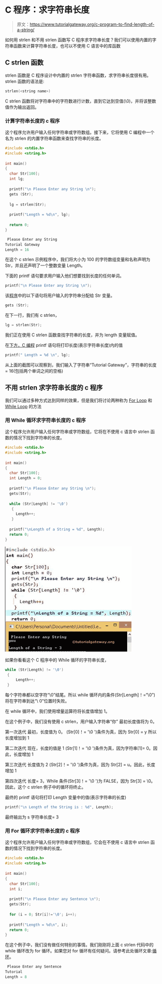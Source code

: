 # C 程序：求字符串长度

> 原文：<https://www.tutorialgateway.org/c-program-to-find-length-of-a-string/>

如何用 strlen 和不用 strlen 函数写 C 程序求字符串长度？我们可以使用内置的字符串函数来计算字符串长度，也可以不使用 C 语言中的库函数

## C strlen 函数

strlen 函数是 C 程序设计中内置的 strlen 字符串函数，求字符串长度很有用。strlen 函数的语法是:

```c
strlen(<string name>)
```

C strlen 函数将对字符串中的字符数进行计数，直到它达到空值(\0)，并将该整数值作为输出返回。

### 计算字符串长度的 c 程序

这个程序允许用户输入任何字符串或字符数组。接下来，它将使用 C 编程中一个名为 strlen 的内置字符串函数来查找字符串的长度。

```c
#include <stdio.h>
#include <string.h>

int main()
{
  char Str[100];
  int lg;

  printf("\n Please Enter any String \n");
  gets (Str);

  lg = strlen(Str);

  printf("Length = %d\n", lg);

  return 0;
}
```

```c
 Please Enter any String 
Tutorial Gateway
Length = 16
```

在这个 c strlen 示例程序中，我们将大小为 100 的字符数组变量和名称声明为 Str，并且还声明了一个整数变量 Length。

下面的 printf 语句要求用户输入他们想要找到长度的任何单词。

```c
printf("\n Please Enter any String \n");
```

该[程序](https://www.tutorialgateway.org/c-programming-examples/)中的以下语句将用户输入的字符串分配给 Str 变量。

```c
gets (Str);
```

在下一行，我们有 c strlen，

```c
lg = strlen(Str);
```

我们正在使用 C strlen 函数查找字符串的长度，并为 length 变量赋值。

在[下方，C 编程](https://www.tutorialgateway.org/c-programming/) printf 语句将打印长度(表示字符串长度)内的值

```c
printf(" Length = %d \n", lg);
```

从上面的截图可以观察到，我们输入了字符串“Tutorial Gateway”，字符串的长度= 16(包括两个单词之间的空格)

## 不用 strlen 求字符串长度的 c 程序

我们可以通过多种方式达到同样的效果，但是我们将讨论两种称为 [For Loop](https://www.tutorialgateway.org/for-loop-in-c-programming/) 和 [While Loop](https://www.tutorialgateway.org/while-loop-in-c/) 的方法

### 用 While 循环求字符串长度的 c 程序

这个程序允许用户输入任何字符串或字符数组，它将在不使用 c 语言中 strlen 函数的情况下找到字符串的长度。

```c
#include <stdio.h>
#include <string.h>

int main()
{
  char Str[100];
  int Length = 0;

  printf("\n Please Enter any String \n");
  gets(Str);

  while (Str[Length] != '\0')
   {   
     Length++;
   }

  printf("\nLength of a String = %d", Length);
  return 0;
}
```

![Length of a String Without Using strlen](img/795da3f542637b9639ce527f14ae6432.png)

如果你看看这个 C 程序中的 While 循环的字符串长度，

```c
while (Str[Length] != '\0')
 {   
     Length++;
 }
```

每个字符串都以空字符“\0”结尾。所以 while 循环内的条件(Str[Length]！=“\0”)将在字符串到达“\ 0”位置时失败。

在 while 循环中，我们使用增量运算符将长度值增加 1。

在这个例子中，我们没有使用 c strlen，用户输入字符串“你”
最初长度值将为 0。

第一次迭代
最初，长度值为 0。
(Str[0]！= '\0 ')条件为真，因为 Str[0] = y
所以长度增加到 1

第二次迭代
现在，长度的值是 1
(Str[1]！= '\0 ')条件为真，因为字符串[1]= 0。因此，长度增加 1

第三次迭代
长度值为 2
(Str[2]！= '\0 ')条件为真，因为 Str[2] = u。因此，长度增加 1

第四次迭代
长度= 3，While 条件(Str[3]！= '\0 ')为 FALSE，因为 Str[3] = \0。因此，这个 c strlen 例子中的循环将终止。

最终的 printf 语句将打印 Length 变量中的值(表示字符串的长度)

```c
printf("\n Length of the String is : %d", Length);
```

最终输出为
s 字符串长度= 3

### 用 For 循环求字符串长度的 c 程序

这个程序允许用户输入任何字符串或字符数组，它会在不使用 c 语言中 strlen 函数的情况下找到字符串的长度。

```c
#include <stdio.h>
#include <string.h>

int main()
{
  char Str[100];
  int i;

  printf("\n Please Enter any Sentence \n");
  gets(Str);

  for (i = 0; Str[i]!='\0'; i++);

  printf("Length = %d\n", i);
  return 0;
}
```

在这个例子中，我们没有做任何特别的事情。我们刚刚将上面 c strlen 代码中的 while 循环改为 for 循环。如果您对 for 循环有任何疑问。请参考此处循环文章:[循环](https://www.tutorialgateway.org/for-loop-in-c-programming/)。

```c
 Please Enter any Sentence 
Tutorial
Length = 8
```